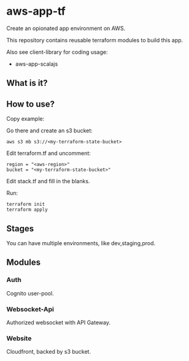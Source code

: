 # aws-app-tf

Create an opionated app environment on AWS.

This repository contains reusable terraform modules to build this app.

Also see client-library for coding usage:
- aws-app-scalajs

## What is it?

## How to use?

Copy example:

Go there and create an s3 bucket:
```
aws s3 mb s3://<my-terraform-state-bucket>
```

Edit terraform.tf and uncomment:
```
region = "<aws-region>"
bucket = "<my-terraform-state-bucket>"
```

Edit stack.tf and fill in the blanks.

Run:
```
terraform init
terraform apply
```

## Stages

You can have multiple environments, like dev,staging,prod.

## Modules

### Auth

Cognito user-pool.

### Websocket-Api

Authorized websocket with API Gateway.

### Website

Cloudfront, backed by s3 bucket.
